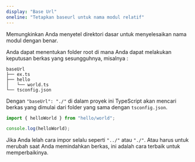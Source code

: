 ```yaml
---
display: "Base Url"
oneline: "Tetapkan baseurl untuk nama modul relatif"
---
```


Memungkinkan Anda menyetel direktori dasar untuk menyelesaikan nama modul dengan benar.

Anda dapat menentukan folder root di mana Anda dapat melakukan keputusan berkas yang sesungguhnya, misalnya :

```
baseUrl
├── ex.ts
├── hello
│   └── world.ts
└── tsconfig.json
```

Dengan `"baseUrl": "./"` di dalam proyek ini TypeScript akan mencari berkas yang dimulai dari folder yang sama dengan `tsconfig.json`.

```ts
import { helloWorld } from "hello/world";

console.log(helloWorld);
```

Jika Anda lelah cara impor selalu seperti `"../"` atau `"./"`. Atau harus untuk merubah saat Anda memindahkan berkas, ini adalah cara terbaik untuk memperbaikinya.
